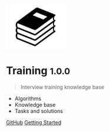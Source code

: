![logo](_media/logo.png)

# Training <small>1.0.0</small>

  > Interview training knowledge base

  - Algorithms 
  - Knowledge base
  - Tasks and solutions

  [GitHub](https://github.com/proggga/training/)
  [Getting Started](#docsify)
